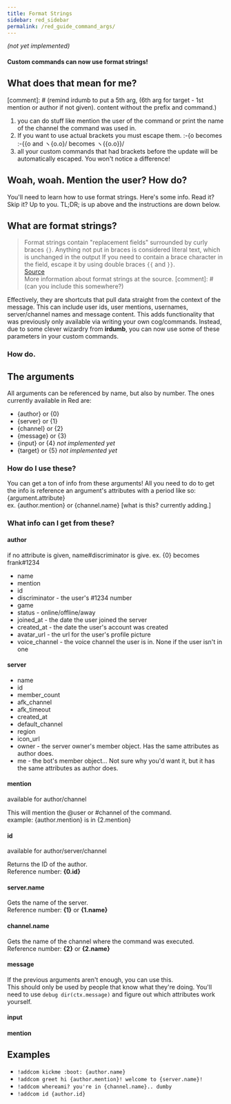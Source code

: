 ```yaml
---
title: Format Strings
sidebar: red_sidebar
permalink: /red_guide_command_args/
---
```


*(not yet implemented)*

#### Custom commands can now use format strings!

## What does that mean for me?

[comment]: # (remind irdumb to put a 5th arg, (6th arg for target - 1st mention or author if not given). content without the prefix and command.)

1. you can do stuff like mention the user of the command or print the name of the channel the command was used in.  
2. If you want to use actual brackets you must escape them. :-{o becomes :-{{o and ヽ{o.o}/ becomes ヽ{{o.o}}/  
3. all your custom commands that had brackets before the update will be automatically escaped. You won't notice a difference!  


## Woah, woah. Mention the user? How do?

You'll need to learn how to use format strings. Here's some info. Read it? Skip it? Up to you. TL;DR; is up above and the instructions are down below.

## What are format strings?

> Format strings contain "replacement fields" surrounded by curly braces `{}`. Anything not put in braces is considered literal text, which is unchanged in the output If you need to contain a brace character in the field,  escape it by using double braces `{{` and `}}`.  
[Source](https://docs.python.org/3/library/string.html#format-string-syntax)  
More information about format strings at the source. [comment]: # (can you include this somewhere?)

Effectively, they are shortcuts that pull data straight from the context of the message. This can include user ids, user mentions, usernames, server/channel names and message content. This adds functionality that was previously only available via writing your own cog/commands. Instead, due to some clever wizardry from **irdumb**, you can now use some of these parameters in your custom commands.

### How do.

## The arguments

All arguments can be referenced by name, but also by number. The ones currently available in Red are:  

* {author} or {0}  
* {server} or {1}  
* {channel} or {2}  
* {message} or {3}  
* {input} or {4} *not implemented yet*  
* {target} or {5} *not implemented yet*  

### How do I use these?

You can get a ton of info from these arguments! All you need to do to get the info is reference an argument's attributes with a period like so: {argument.attribute}  
ex. {author.mention} or {channel.name} [what is this? currently adding.]

### What info can I get from these?

#### author 

if no attribute is given, name#discriminator is give. ex. {0} becomes frank#1234  
* name  
* mention  
* id  
* discriminator - the user's #1234 number  
* game  
* status - online/offline/away  
* joined_at - the date the user joined the server  
* created_at - the date the user's account was created  
* avatar_url - the url for the user's profile picture  
* voice_channel - the voice channel the user is in. None if the user isn't in one  

#### server

* name  
* id  
* member_count  
* afk_channel  
* afk_timeout  
* created_at  
* default_channel  
* region  
* icon_url  
* owner - the server owner's member object. Has the same attributes as author does.  
* me - the bot's member object... Not sure why you'd want it, but it has the same attributes as author does.  

#### mention

available for author/channel

This will mention the @user or #channel of the command.  
example: {author.mention} is in {2.mention}

#### id

available for author/server/channel

Returns the ID of the author.  
Reference number: **{0.id}**

#### server.name

Gets the name of the server.  
Reference number: **{1}** or **{1.name}**

#### channel.name

Gets the name of the channel where the command was executed.  
Reference number: **{2}** or **{2.name}**

#### message

If the previous arguments aren't enough, you can use this.  
This should only be used by people that know what they're doing. You'll need to use `debug dir(ctx.message)` and figure out which attributes work yourself.

#### input

#### mention

## Examples

* `!addcom kickme :boot: {author.name}`  
* `!addcom greet hi {author.mention}! welcome to {server.name}!`  
* `!addcom whereami? you're in {channel.name}.. dumby`  
* `!addcom id {author.id}`  
